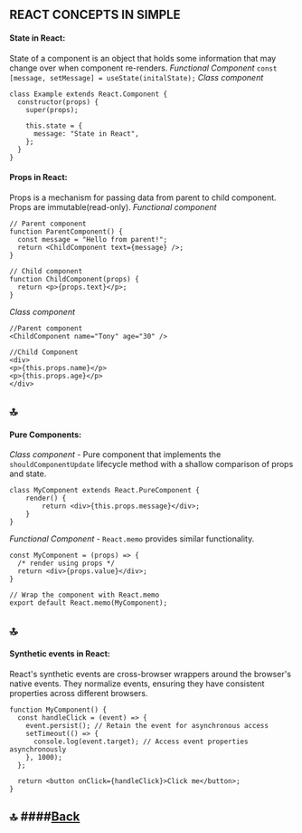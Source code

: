 ## REACT CONCEPTS IN SIMPLE


#### State in React:
State of a component is an object that holds some information that may change over when component re-renders.
_Functional Component_ `const [message, setMessage] = useState(initalState);`
_Class component_
```
class Example extends React.Component {
  constructor(props) {
    super(props);

    this.state = {
      message: "State in React",
    };
  }
}
```

#### Props in React:
Props is a mechanism for passing data from parent to child component. Props are immutable(read-only). 
_Functional component_ 
```
// Parent component
function ParentComponent() {
  const message = "Hello from parent!";
  return <ChildComponent text={message} />;
}

// Child component
function ChildComponent(props) {
  return <p>{props.text}</p>;
}
```
_Class component_ 
```
//Parent component
<ChildComponent name="Tony" age="30" />

//Child Component
<div>
<p>{this.props.name}</p>
<p>{this.props.age}</p>
</div>
```

## :top:[](#react-concepts-in-simple)

#### Pure Components:
_Class component_ - Pure component  that implements the `shouldComponentUpdate` lifecycle method with a shallow comparison of props and state.
```
class MyComponent extends React.PureComponent {
    render() {
        return <div>{this.props.message}</div>;
    }
}
```
_Functional Component_ - `React.memo` provides similar functionality.
```
const MyComponent = (props) => {
  /* render using props */
  return <div>{props.value}</div>;
}

// Wrap the component with React.memo
export default React.memo(MyComponent);
```
## :top:[](#react-concepts-in-simple)

#### Synthetic events in React:
React's synthetic events are cross-browser wrappers around the browser's native events. They normalize events, ensuring they have consistent properties across different browsers.
```
function MyComponent() {
  const handleClick = (event) => {
    event.persist(); // Retain the event for asynchronous access
    setTimeout(() => {
      console.log(event.target); // Access event properties asynchronously
    }, 1000);
  };

  return <button onClick={handleClick}>Click me</button>;
}
```
## :top: ####[Back](#react-concepts-in-simple)